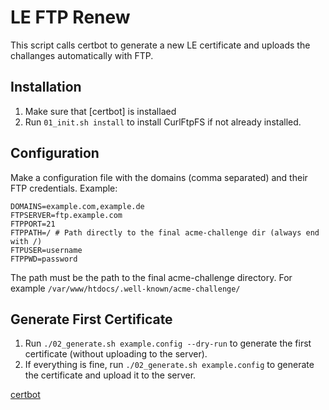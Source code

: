 # LE FTP Renew

This script calls certbot to generate a new LE certificate and uploads the challanges automatically with FTP.

## Installation
1. Make sure that [certbot] is installaed
2. Run ```01_init.sh install``` to install CurlFtpFS if not already installed.

## Configuration
Make a configuration file with the domains (comma separated) and their FTP credentials. Example:

```
DOMAINS=example.com,example.de
FTPSERVER=ftp.example.com
FTPPORT=21
FTPPATH=/ # Path directly to the final acme-challenge dir (always end with /)
FTPUSER=username
FTPPWD=password
```

The path must be the path to the final acme-challenge directory. For example ```/var/www/htdocs/.well-known/acme-challenge/```

## Generate First Certificate
1. Run ```./02_generate.sh example.config --dry-run``` to generate the first certificate (without uploading to the server).
2. If everything is fine, run ```./02_generate.sh example.config``` to generate the certificate and upload it to the server.


[certbot](https://certbot.eff.org)
